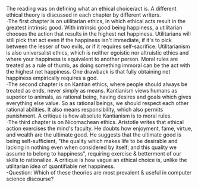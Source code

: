 The reading was on defining what an ethical choice/act is. A different ethical theory is discussed in each chapter by different writers.  
-The first chapter is on utilitarian ethics, in which ethical acts result in the greatest intrinsic good. With intrinsic good being happiness, a utilitarian chooses the action that results in the highest net happiness. Utilitarians will still pick that act even if the happiness isn't immediate, if it's to pick between the lesser of two evils, or if it requires self-sacrifice. Utilitarianism is also universalist ethics, which is neither egoistic nor altruistic ethics and where your happiness is equivalent to another person. Moral rules are treated as a rule of thumb, as doing something immoral can be the act with the highest net happiness. One drawback is that fully obtaining net happiness empirically requires a god.   
-The second chapter is on Kantian ethics, where people should always be treated as ends, never simply as means. Kantianism views humans as superior to animals, as rational being, having desires and goals which gives everything else value. So as rational beings, we should respect each other rational abilities. It also means responsibility, which also permits punishment. A critique is how absolute Kantianism is to moral rules.  
-The third chapter is on Nicomachean ethics. Aristotle writes that ethical action exercises the mind's faculty. He doubts how enjoyment, fame, virtue, and wealth are the ultimate good. He suggests that the ultimate good is being self-sufficient, "the quality which makes life to be desirable and lacking in nothing even when considered by itself; and this quality we assume to belong to happiness", requiring exercise & betterment of our skills to rationalize. A critique is how vague an ethical choice is, unlike the utilitarian idea of quantifiable net happiness.  
-Question: Which of these theories are most prevalent & useful in computer science discourse?



